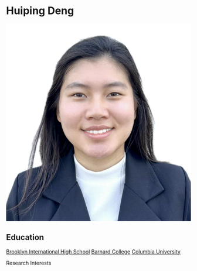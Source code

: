 # Huiping Deng


![GitHub repositories](huiping.png)


## Education

[Brooklyn International High School](http://www.mybihs.org/)
[Barnard College](https://barnard.edu/)
[Columbia University](https://www.columbia.edu/)

Research Interests
